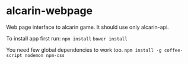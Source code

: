 alcarin-webpage
===============

Web page interface to alcarin game. It should use only alcarin-api.

To install app first run:
`npm install`
`bower install`

You need few global dependencies to work too.
`npm install -g coffee-script nodemon npm-css`

